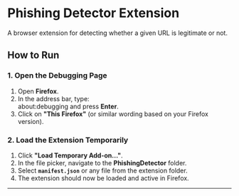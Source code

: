 # Phishing Detector Extension  
A browser extension for detecting whether a given URL is legitimate or not.  

## How to Run  

### 1. Open the Debugging Page  
1. Open **Firefox**.  
2. In the address bar, type:  
about:debugging
and press **Enter**.  
3. Click on **"This Firefox"** (or similar wording based on your Firefox version).  

### 2. Load the Extension Temporarily  
1. Click **"Load Temporary Add-on..."**.  
2. In the file picker, navigate to the **PhishingDetector** folder.  
3. Select **`manifest.json`** or any file from the extension folder.  
4. The extension should now be loaded and active in Firefox.  

---
